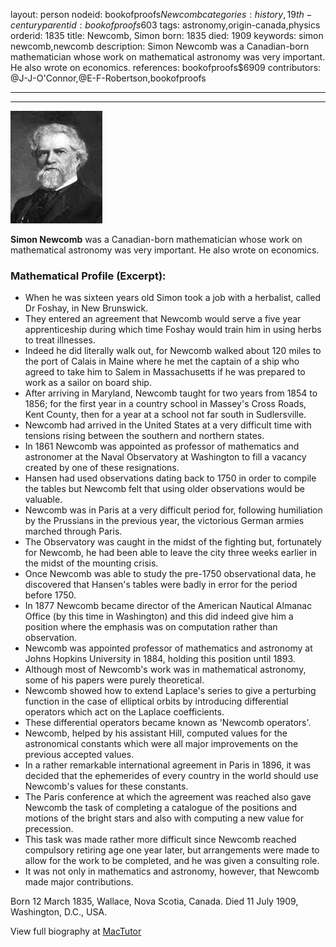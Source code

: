 layout: person
nodeid: bookofproofs$Newcomb
categories: history,19th-century
parentid: bookofproofs$603
tags: astronomy,origin-canada,physics
orderid: 1835
title: Newcomb, Simon
born: 1835
died: 1909
keywords: simon newcomb,newcomb
description: Simon Newcomb was a Canadian-born mathematician whose work on mathematical astronomy was very important. He also wrote on economics.
references: bookofproofs$6909
contributors: @J-J-O'Connor,@E-F-Robertson,bookofproofs

---



---

![Newcomb.jpg](https://github.com/bookofproofs/bookofproofs.github.io/blob/main/_sources/_assets/images/portraits/Newcomb.jpg?raw=true)

**Simon Newcomb** was a Canadian-born mathematician whose work on mathematical astronomy was very important. He also wrote on economics.

### Mathematical Profile (Excerpt):
* When he was sixteen years old Simon took a job with a herbalist, called Dr Foshay, in New Brunswick.
* They entered an agreement that Newcomb would serve a five year apprenticeship during which time Foshay would train him in using herbs to treat illnesses.
* Indeed he did literally walk out, for Newcomb walked about 120 miles to the port of Calais in Maine where he met the captain of a ship who agreed to take him to Salem in Massachusetts if he was prepared to work as a sailor on board ship.
* After arriving in Maryland, Newcomb taught for two years from 1854 to 1856; for the first year in a country school in Massey's Cross Roads, Kent County, then for a year at a school not far south in Sudlersville.
* Newcomb had arrived in the United States at a very difficult time with tensions rising between the southern and northern states.
* In 1861 Newcomb was appointed as professor of mathematics and astronomer at the Naval Observatory at Washington to fill a vacancy created by one of these resignations.
* Hansen had used observations dating back to 1750 in order to compile the tables but Newcomb felt that using older observations would be valuable.
* Newcomb was in Paris at a very difficult period for, following humiliation by the Prussians in the previous year, the victorious German armies marched through Paris.
* The Observatory was caught in the midst of the fighting but, fortunately for Newcomb, he had been able to leave the city three weeks earlier in the midst of the mounting crisis.
* Once Newcomb was able to study the pre-1750 observational data, he discovered that Hansen's tables were badly in error for the period before 1750.
* In 1877 Newcomb became director of the American Nautical Almanac Office (by this time in Washington) and this did indeed give him a position where the emphasis was on computation rather than observation.
* Newcomb was appointed professor of mathematics and astronomy at Johns Hopkins University in 1884, holding this position until 1893.
* Although most of Newcomb's work was in mathematical astronomy, some of his papers were purely theoretical.
* Newcomb showed how to extend Laplace's series to give a perturbing function in the case of elliptical orbits by introducing differential operators which act on the Laplace coefficients.
* These differential operators became known as 'Newcomb operators'.
* Newcomb, helped by his assistant Hill, computed values for the astronomical constants which were all major improvements on the previous accepted values.
* In a rather remarkable international agreement in Paris in 1896, it was decided that the ephemerides of every country in the world should use Newcomb's values for these constants.
* The Paris conference at which the agreement was reached also gave Newcomb the task of completing a catalogue of the positions and motions of the bright stars and also with computing a new value for precession.
* This task was made rather more difficult since Newcomb reached compulsory retiring age one year later, but arrangements were made to allow for the work to be completed, and he was given a consulting role.
* It was not only in mathematics and astronomy, however, that Newcomb made major contributions.

Born 12 March 1835, Wallace, Nova Scotia, Canada. Died 11 July 1909, Washington, D.C., USA.

View full biography at [MacTutor](https://mathshistory.st-andrews.ac.uk/Biographies/Newcomb/)
